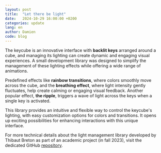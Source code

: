 ```yaml
---
layout: post
title:  "Let there be light"
date:   2024-10-29 16:00:00 +0200
categories: update
lang: en
author: Damien
code: blog
---
```

The keycube is an innovative interface with **backlit keys** arranged around a cube, and managing its lighting can create dynamic and engaging visual experiences. A small development library was designed to simplify the management of these lighting effects while offering a wide range of animations.

Predefined effects like **rainbow transitions**, where colors smoothly move across the cube, and the **breathing effect**, where light intensity gently fluctuates, help create calming or engaging visual feedback. Another popular effect, **the ripple**, triggers a wave of light across the keys when a single key is activated.

This library provides an intuitive and flexible way to control the keycube's lighting, with easy customization options for colors and transitions. It opens up exciting possibilities for enhancing interactions with this unique interface.

For more technical details about the light management library developed by Thibaut Breton as part of an academic project (in fall 2023), visit the dedicated GitHub [repository](https://github.com/keycube/lightManager).